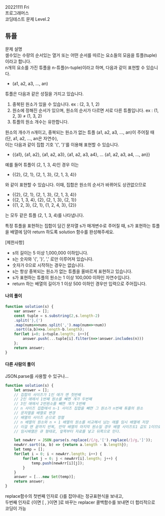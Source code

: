 20221111 Fri  
프로그래머스  
코딩테스트 문제 Level.2  

튜플
---
문제 설명  
셀수있는 수량의 순서있는 열거 또는 어떤 순서를 따르는 요소들의 모음을 튜플(tuple)이라고 합니다.  
n개의 요소를 가진 튜플을 n-튜플(n-tuple)이라고 하며, 다음과 같이 표현할 수 있습니다.  
- (a1, a2, a3, ..., an)  

튜플은 다음과 같은 성질을 가지고 있습니다.  
1. 중복된 원소가 있을 수 있습니다. ex : (2, 3, 1, 2)  
2. 원소에 정해진 순서가 있으며, 원소의 순서가 다르면 서로 다른 튜플입니다. ex : (1, 2, 3) ≠ (1, 3, 2)  
3. 튜플의 원소 개수는 유한합니다.  

원소의 개수가 n개이고, 중복되는 원소가 없는 튜플 (a1, a2, a3, ..., an)이 주어질 때(단, a1, a2, ..., an은 자연수),  
이는 다음과 같이 집합 기호 '{', '}'를 이용해 표현할 수 있습니다.  
  - {{a1}, {a1, a2}, {a1, a2, a3}, {a1, a2, a3, a4}, ... {a1, a2, a3, a4, ..., an}}  

예를 들어 튜플이 (2, 1, 3, 4)인 경우 이는  
- {{2}, {2, 1}, {2, 1, 3}, {2, 1, 3, 4}}  

와 같이 표현할 수 있습니다. 이때, 집합은 원소의 순서가 바뀌어도 상관없으므로  
- {{2}, {2, 1}, {2, 1, 3}, {2, 1, 3, 4}}  
- {{2, 1, 3, 4}, {2}, {2, 1, 3}, {2, 1}}  
- {{1, 2, 3}, {2, 1}, {1, 2, 4, 3}, {2}}  

는 모두 같은 튜플 (2, 1, 3, 4)를 나타냅니다.  

특정 튜플을 표현하는 집합이 담긴 문자열 s가 매개변수로 주어질 때, s가 표현하는 튜플을 배열에 담아 return 하도록 solution 함수를 완성해주세요.   

[제한사항]  
- s의 길이는 5 이상 1,000,000 이하입니다.  
- s는 숫자와 '{', '}', ',' 로만 이루어져 있습니다.  
- 숫자가 0으로 시작하는 경우는 없습니다.  
- s는 항상 중복되는 원소가 없는 튜플을 올바르게 표현하고 있습니다.  
- s가 표현하는 튜플의 원소는 1 이상 100,000 이하인 자연수입니다.  
- return 하는 배열의 길이가 1 이상 500 이하인 경우만 입력으로 주어집니다.  

#### 나의 풀이
```jsx
function solution(s) {
    var answer = [];
    const tuple = s.substring(2,s.length-2)
    .split('},{')
    .map(nums=>nums.split(',').map(num=>+num))
    .sort((a,b)=>a.length-b.length);
    for(let i=0; i<tuple.length; i++){
        answer.push(...tuple[i].filter(n=>!answer.includes(n)))
    };
    return answer;
}
```

#### 다른 사람의 풀이
JSON.parse를 사용할 수 있구나...  

```jsx
function solution(s) {
    let answer = [];
    // 집합의 사이즈가 1인 애가 맨 첫번째
    // 2인 애에서 1번째 원소를 빼면 걔가 두번째
    // 3인 애에서 2번원소를 빼면 걔가 3번째
    // n 사이즈 집합에서 n-1 사이즈 집합을 빼면 그 원소가 n번째 튜플의 원소
    // 문자열을 배열로 변경
    // 배열의 사이즈 순으로 정렬
    // n 배열의 원소와 n + 1 배열의 원소를 비교해서 남는 애를 임시 배열에 저장
    // 이걸 맨 끝까지 반복, 만약 배열의 마지막 원소일 경우 배열 사이즈도1 값도 1이므로 얘가 임시배열의 맨 첫번째여야함
    // 임시배열은 큐 형태로, 앞쪽부터 자료를 넣고 뒤쪽으로 민다.

    let newArr = JSON.parse(s.replace(/{/g,'[').replace(/}/g,']'));
    newArr.sort((a, b) => {return a.length - b.length});
    let temp = [];
    for(let i = 0; i < newArr.length; i++) {
        for(let j = 0; j < newArr[i].length; j++) {
            temp.push(newArr[i][j]);
        }
    }
    answer = [...new Set(temp)];
    return answer;
}
```
replace함수의 첫번째 인자로 {}를 잡아내는 정규표현식을 보내고,  
두번째 인자로 {이면 [ , }이면 ]로 바꾸는 replacer 콜백함수를 보내면 더 합리적으로 코딩이 가능  




